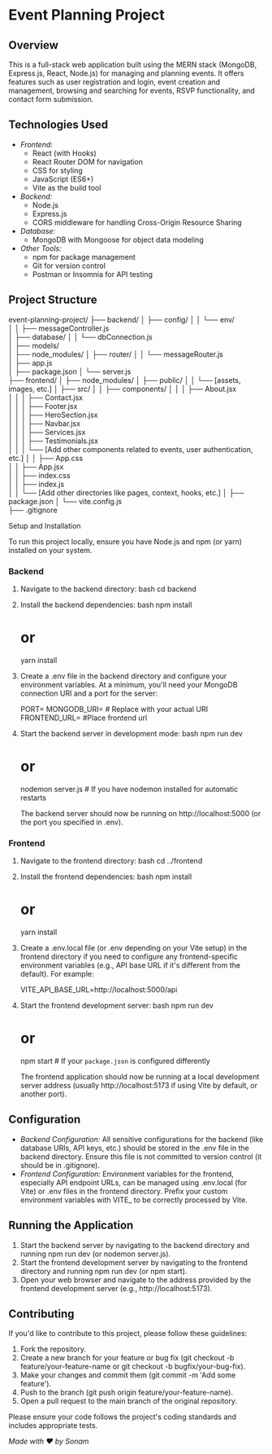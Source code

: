 # Event Planning Project

## Overview

This is a full-stack web application built using the MERN stack (MongoDB, Express.js, React, Node.js) for managing and planning events. It offers features such as user registration and login, event creation and management, browsing and searching for events, RSVP functionality, and contact form submission.

## Technologies Used

* *Frontend:*
    * React (with Hooks)
    * React Router DOM for navigation
    * CSS for styling
    * JavaScript (ES6+)
    * Vite as the build tool
* *Backend:*
    * Node.js
    * Express.js
    * CORS middleware for handling Cross-Origin Resource Sharing
* *Database:*
    * MongoDB with Mongoose for object data modeling
* *Other Tools:*
    * npm for package management
    * Git for version control
    * Postman or Insomnia for API testing

## Project Structure

event-planning-project/
├── backend/
│   ├── config/
│   │   └── env/                    
│   │   ├── messageController.js    
│   ├── database/
│   │   └── dbConnection.js       
│   ├── models/                      
│   ├── node_modules/
│   ├── router/
│   │   └── messageRouter.js        
│   ├── app.js                 
│   ├── package.json
│   └── server.js         
├── frontend/
│   ├── node_modules/
│   ├── public/
│   │   └── [assets, images, etc.]
│   ├── src/
│   │   ├── components/
│   │   │   ├── About.jsx            
│   │   │   ├── Contact.jsx           
│   │   │   ├── Footer.jsx           
│   │   │   ├── HeroSection.jsx       
│   │   │   ├── Navbar.jsx           
│   │   │   ├── Services.jsx          
│   │   │   ├── Testimonials.jsx      
│   │   │   └── [Add other components related to events, user authentication, etc.]
│   │   ├── App.css                   
│   │   ├── App.jsx                 
│   │   ├── index.css                  
│   │   ├── index.js          
│   │   └── [Add other directories like pages, context, hooks, etc.]
│   ├── package.json
│   └── vite.config.js            
├── .gitignore

Setup and Installation

To run this project locally, ensure you have Node.js and npm (or yarn) installed on your system.

### Backend

1.  Navigate to the backend directory:
    bash
    cd backend
    
2.  Install the backend dependencies:
    bash
    npm install
    # or
    yarn install
    
3.  Create a .env file in the backend directory and configure your environment variables. At a minimum, you'll need your MongoDB connection URI and a port for the server:
    
    PORT=
    MONGODB_URI=  # Replace with your actual URI
    FRONTEND_URL= #Place frontend url
    
4.  Start the backend server in development mode:
    bash
    npm run dev
    # or
    nodemon server.js  # If you have nodemon installed for automatic restarts
    
    The backend server should now be running on http://localhost:5000 (or the port you specified in .env).

### Frontend

1.  Navigate to the frontend directory:
    bash
    cd ../frontend
    
2.  Install the frontend dependencies:
    bash
    npm install
    # or
    yarn install
    
3.  Create a .env.local file (or .env depending on your Vite setup) in the frontend directory if you need to configure any frontend-specific environment variables (e.g., API base URL if it's different from the default). For example:
    
    VITE_API_BASE_URL=http://localhost:5000/api
    
4.  Start the frontend development server:
    bash
    npm run dev
    # or
    npm start        # If your `package.json` is configured differently
    
    The frontend application should now be running at a local development server address (usually http://localhost:5173 if using Vite by default, or another port).

## Configuration

* *Backend Configuration:* All sensitive configurations for the backend (like database URIs, API keys, etc.) should be stored in the .env file in the backend directory. Ensure this file is not committed to version control (it should be in .gitignore).
* *Frontend Configuration:* Environment variables for the frontend, especially API endpoint URLs, can be managed using .env.local (for Vite) or .env files in the frontend directory. Prefix your custom environment variables with VITE_ to be correctly processed by Vite.

## Running the Application

1.  Start the backend server by navigating to the backend directory and running npm run dev (or nodemon server.js).
2.  Start the frontend development server by navigating to the frontend directory and running npm run dev (or npm start).
3.  Open your web browser and navigate to the address provided by the frontend development server (e.g., http://localhost:5173).


## Contributing

If you'd like to contribute to this project, please follow these guidelines:

1.  Fork the repository.
2.  Create a new branch for your feature or bug fix (git checkout -b feature/your-feature-name or git checkout -b bugfix/your-bug-fix).
3.  Make your changes and commit them (git commit -m 'Add some feature').
4.  Push to the branch (git push origin feature/your-feature-name).
5.  Open a pull request to the main branch of the original repository.

Please ensure your code follows the project's coding standards and includes appropriate tests.

*Made with ❤ by Sonam*
